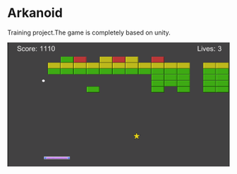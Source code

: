 # Arkanoid 
Training project.The game is completely based on unity.

<p>
    <img src="arkanoid_screen.png" >
</p>